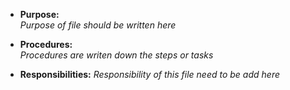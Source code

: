 
-   **Purpose:**  
_Purpose of file should be written here_
    
-   **Procedures:**  
_Procedures are writen down the steps or tasks_
        
-   **Responsibilities:**
_Responsibility of this file need to be add here_

        